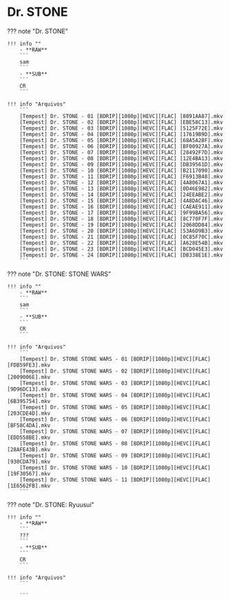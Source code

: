 # Dr. STONE

??? note "Dr. STONE"

    !!! info ""
        - **RAW**
        ```
        sam
        ```
        - **SUB**
        ```
        CR
        ```

    !!! info "Arquivos"
        ```
        [Tempest] Dr. STONE - 01 [BDRIP][1080p][HEVC][FLAC] [8091AA87].mkv
        [Tempest] Dr. STONE - 02 [BDRIP][1080p][HEVC][FLAC] [EBE58C13].mkv
        [Tempest] Dr. STONE - 03 [BDRIP][1080p][HEVC][FLAC] [5125F72E].mkv
        [Tempest] Dr. STONE - 04 [BDRIP][1080p][HEVC][FLAC] [17619B9D].mkv
        [Tempest] Dr. STONE - 05 [BDRIP][1080p][HEVC][FLAC] [68A5A28F].mkv
        [Tempest] Dr. STONE - 06 [BDRIP][1080p][HEVC][FLAC] [BF00927A].mkv
        [Tempest] Dr. STONE - 07 [BDRIP][1080p][HEVC][FLAC] [28492F7D].mkv
        [Tempest] Dr. STONE - 08 [BDRIP][1080p][HEVC][FLAC] [12E4BA13].mkv
        [Tempest] Dr. STONE - 09 [BDRIP][1080p][HEVC][FLAC] [DB39561D].mkv
        [Tempest] Dr. STONE - 10 [BDRIP][1080p][HEVC][FLAC] [B2117090].mkv
        [Tempest] Dr. STONE - 11 [BDRIP][1080p][HEVC][FLAC] [F6913B48].mkv
        [Tempest] Dr. STONE - 12 [BDRIP][1080p][HEVC][FLAC] [4A8067A1].mkv
        [Tempest] Dr. STONE - 13 [BDRIP][1080p][HEVC][FLAC] [0D46E982].mkv
        [Tempest] Dr. STONE - 14 [BDRIP][1080p][HEVC][FLAC] [24EEABE2].mkv
        [Tempest] Dr. STONE - 15 [BDRIP][1080p][HEVC][FLAC] [4A8DAC46].mkv
        [Tempest] Dr. STONE - 16 [BDRIP][1080p][HEVC][FLAC] [CAEAE911].mkv
        [Tempest] Dr. STONE - 17 [BDRIP][1080p][HEVC][FLAC] [9F99BA56].mkv
        [Tempest] Dr. STONE - 18 [BDRIP][1080p][HEVC][FLAC] [8C770F7F].mkv
        [Tempest] Dr. STONE - 19 [BDRIP][1080p][HEVC][FLAC] [2068DD84].mkv
        [Tempest] Dr. STONE - 20 [BDRIP][1080p][HEVC][FLAC] [53A6D9B3].mkv
        [Tempest] Dr. STONE - 21 [BDRIP][1080p][HEVC][FLAC] [0C85F70C].mkv
        [Tempest] Dr. STONE - 22 [BDRIP][1080p][HEVC][FLAC] [A628E54B].mkv
        [Tempest] Dr. STONE - 23 [BDRIP][1080p][HEVC][FLAC] [BCD045E3].mkv
        [Tempest] Dr. STONE - 24 [BDRIP][1080p][HEVC][FLAC] [DB338E1E].mkv
        ```

??? note "Dr. STONE: STONE WARS"

    !!! info ""
        - **RAW**
        ```
        sam
        ```
        - **SUB**
        ```
        CR
        ```

    !!! info "Arquivos"
        ```
        [Tempest] Dr. STONE STONE WARS - 01 [BDRIP][1080p][HEVC][FLAC] [FDB59FE3].mkv
        [Tempest] Dr. STONE STONE WARS - 02 [BDRIP][1080p][HEVC][FLAC] [2009006E].mkv
        [Tempest] Dr. STONE STONE WARS - 03 [BDRIP][1080p][HEVC][FLAC] [9D96DC13].mkv
        [Tempest] Dr. STONE STONE WARS - 04 [BDRIP][1080p][HEVC][FLAC] [6B395754].mkv
        [Tempest] Dr. STONE STONE WARS - 05 [BDRIP][1080p][HEVC][FLAC] [203CDE4D].mkv
        [Tempest] Dr. STONE STONE WARS - 06 [BDRIP][1080p][HEVC][FLAC] [BF58C4DA].mkv
        [Tempest] Dr. STONE STONE WARS - 07 [BDRIP][1080p][HEVC][FLAC] [EDD558BE].mkv
        [Tempest] Dr. STONE STONE WARS - 08 [BDRIP][1080p][HEVC][FLAC] [28AFE43B].mkv
        [Tempest] Dr. STONE STONE WARS - 09 [BDRIP][1080p][HEVC][FLAC] [930CDA79].mkv
        [Tempest] Dr. STONE STONE WARS - 10 [BDRIP][1080p][HEVC][FLAC] [19F30567].mkv
        [Tempest] Dr. STONE STONE WARS - 11 [BDRIP][1080p][HEVC][FLAC] [1E6562FB].mkv
        ```

??? note "Dr. STONE: Ryuusui"

    !!! info ""
        - **RAW**
        ```
        ???
        ```
        - **SUB**
        ```
        CR
        ```

    !!! info "Arquivos"
        ```

        ```